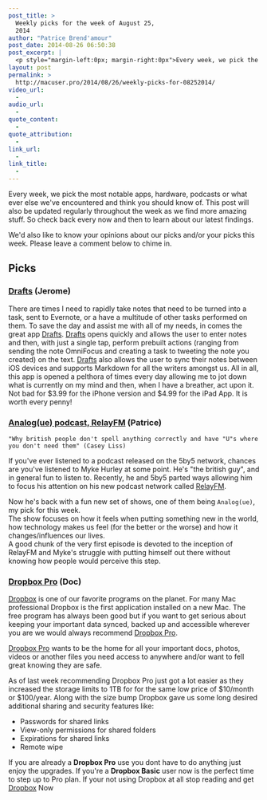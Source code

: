 ```yaml
---
post_title: >
  Weekly picks for the week of August 25,
  2014
author: "Patrice Brend'amour"
post_date: 2014-08-26 06:50:38
post_excerpt: |
  <p style="margin-left:0px; margin-right:0px">Every week, we pick the most notable apps, hardware, podcasts or what ever else we've encountered and think you should know of. This post will also be updated regularly throughout the week as we find more amazing stuff. So check back every now and then to learn about our latest findings.</p><p>Our picks this week:</p><ul dir="ltr"><li>Drafts</li><li>Analog(ue) podcast</li><li>Dropbox Pro</li></ul>
layout: post
permalink: >
  http://macuser.pro/2014/08/26/weekly-picks-for-08252014/
video_url:
  - 
audio_url:
  - 
quote_content:
  - 
quote_attribution:
  - 
link_url:
  - 
link_title:
  - 
---
```

Every week, we pick the most notable apps, hardware, podcasts or what ever else we've encountered and think you should know of. This post will also be updated regularly throughout the week as we find more amazing stuff. So check back every now and then to learn about our latest findings.

We'd also like to know your opinions about our picks and/or your picks this week. Please leave a comment below to chime in.

<h2>Picks</h2>

<h3><a href="https://itunes.apple.com/us/app/drafts-quickly-capture-notes/id502385074?mt=8&amp;uo=4&amp;at=1l3v3UY">Drafts</a> (Jerome)</h3>

There are times I need to rapidly take notes that need to be turned into a task, sent to Evernote, or a have a multitude of other tasks performed on them.  To save the day and assist me with all of my needs, in comes the great app <a href="https://itunes.apple.com/us/app/drafts-quickly-capture-notes/id502385074?mt=8&amp;uo=4&amp;at=1l3v3UY">Drafts</a>.  <a href="https://itunes.apple.com/us/app/drafts-quickly-capture-notes/id502385074?mt=8&amp;uo=4&amp;at=1l3v3UY">Drafts</a> opens quickly and allows the user to enter notes and then, with just a single tap, perform prebuilt actions (ranging from sending the note OmniFocus and creating a task to tweeting the note you created) on the text.  <a href="https://itunes.apple.com/us/app/drafts-quickly-capture-notes/id502385074?mt=8&amp;uo=4&amp;at=1l3v3UY">Drafts</a> also allows the user to sync their notes between iOS devices and supports Markdown for all the writers amongst us.  All in all, this app is opened a pelthora of times every day allowing me to jot down what is currently on my mind and then, when I have a breather, act upon it.  Not bad for $3.99 for the iPhone version and $4.99 for the iPad App.  It is worth every penny!

<h3><a href="http://relay.fm/analogue">Analog(ue) podcast, RelayFM</a> (Patrice)</h3>

<pre><code>"Why british people don't spell anything correctly and have "U"s where you don't need them" (Casey Liss)
</code></pre>

If you've ever listened to a podcast released on the 5by5 network, chances are you've listened to Myke Hurley at some point. He's "the british guy", and in general fun to listen to. Recently, he and 5by5 parted ways allowing him to focus his attention on his new podcast network called <a href="http://relay.fm">RelayFM</a>.

Now he's back with a fun new set of shows, one of them being <code>Analog(ue)</code>, my pick for this week.<br />
The show focuses on how it feels when putting something new in the world, how technology makes us feel (for the better or the worse) and how it changes/influences our lives.<br />
A good chunk of the very first episode is devoted to the inception of RelayFM and Myke's struggle with putting himself out there without knowing how people would perceive this step.

<h3><a href="https://db.tt/dzTNsXs" title="Dropbox Pro">Dropbox Pro</a> (Doc)</h3>

<a href="https://db.tt/dzTNsXs" title="Dropbox">Dropbox</a> is one of our favorite programs on the planet. For many Mac professional Dropbox is the first application installed on a new Mac. The free program has always been good but if you want to get serious about keeping your important data synced, backed up and accessible wherever you are we would always recommend <a href="https://db.tt/dzTNsXs">Dropbox Pro</a>.

<a href="https://www.dropbox.com/upgrade" title="Dropbox Pro">Dropbox Pro</a> wants to be the home for all your important docs, photos, videos or another files you need access to anywhere and/or want to fell great knowing they are safe.

As of last week recommending Dropbox Pro just got a lot easier as they increased the storage limits to 1TB for for the same low price of $10/month or $100/year.  Along with the size bump Dropbox gave us some long desired additional sharing and security features like:

<ul>
<li>Passwords for shared links</li>
<li>View-only permissions for shared folders</li>
<li>Expirations for shared links</li>
<li>Remote wipe</li>
</ul>

If you are already a <strong>Dropbox Pro</strong> use you dont have to do anything just enjoy the upgrades. If you're a <strong>Dropbox Basic</strong> user now is the perfect time to step up to Pro plan. If your not using Dropbox at all stop reading and get <a href="https://db.tt/dzTNsXs" title="Sing up for Dropbox for free">Dropbox</a> Now